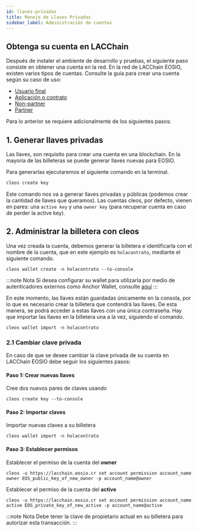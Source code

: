 ```yaml
---
id: llaves-privadas
title: Manejo de Llaves Privadas
sidebar_label: Administración de cuentas
---
```


## Obtenga su cuenta en LACChain

Después de instaler el ambiente de desarrollo y pruebas, el siguiente paso consiste en obtener una cuenta en la red. En la red de LACChain EOSIO, existen varios tipos de cuentas. Consulte la guía para crear una cuenta según su caso de uso:

- [Usuario final](./crear-cuenta-usuario)
- [Aplicación o contrato](./crear-cuenta-contrato)
- [Non-partner](./crear-cuenta-entidad)
- [Partner](./crear-cuenta-entidad)

Para lo anterior se requiere adicionalmente de los siguientes pasos:

## 1. Generar llaves privadas

Las llaves, son requisito para crear una cuenta en una blockchain. En la mayoría de las billeteras se puede generar llaves nuevas para EOSIO.

Para generarlas ejecutaremos el siguiente comando en la terminal.

```bash
cleos create key
```

Este comando nos va a generar llaves privadas y públicas (podemos crear la cantidad de llaves que queramos). Las cuentas cleos, por defecto, vienen en pares: una `active key` y una `owner key` (para recuperar cuenta en caso de perder la active key).

## 2. Administrar la billetera con cleos

Una vez creada la cuenta, debemos generar la billetera e identificarla con el nombre de la cuenta, que en este ejemplo es `holacontrato`, mediante el siguiente comando.

```
cleos wallet create -n holacontrato --to-console
```

:::note Nota
Si desea configurar su wallet para utilizarla por medio de autenticadores externos como Anchor Wallet, consulte [aquí](./configurar-wallet)
:::

En este momento, las llaves están guardadas únicamente en la consola, por lo que es necesario crear la billetera que contendrá las llaves. De esta manera, se podrá acceder a estas llaves con una única contraseña. Hay que importar las llaves en la billetera una a la vez, siguiendo el comando.

```
cleos wallet import -n holacontrato
```` 

### 2.1 Cambiar clave privada

En caso de que se desee cambiar la clave privada de su cuenta en LACChain EOSIO debe seguir los siguientes pasos:

#### Paso 1: Crear nuevas llaves

Cree dos nuevos pares de claves usando 

```
cleos create key --to-console
```

#### Paso 2: Importar claves

Importar nuevas claves a su billetera 

```
cleos wallet import -n holacontrato
```

#### Paso 3: Establecer permisos

Establecer el permiso de la cuenta del **owner** 

```
cleos -u https://lacchain.eosio.cr set account permission account_name owner EOS_public_key_of_new_owner -p account_name@owner
```

Establecer el permiso de la cuenta del **active** 

```
cleos -u https://lacchain.eosio.cr set account permission account_name active EOS_private_key_of_new_active -p account_name@active
```

:::note Nota
Debe tener la clave de propietario actual en su billetera para autorizar esta transacción.
:::
